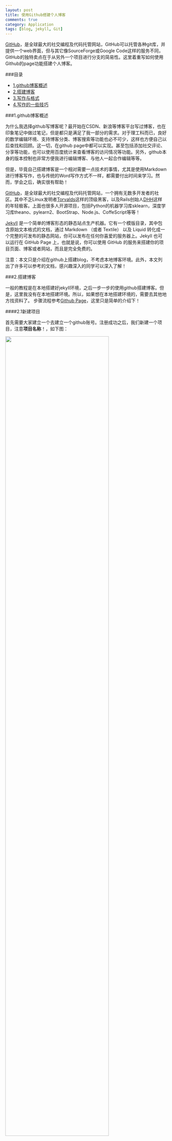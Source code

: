 ```yaml
---
layout: post
title: 使用Github搭建个人博客
comments: true
category: Application
tags: [blog, jekyll, Git]
---
```


[GitHub](https://github.com)，是全球最大的社交编程及代码托管网站，GitHub可以托管各种git库，并提供一个web界面，但与其它像SourceForge或Google Code这样的服务不同，GitHub的独特卖点在于从另外一个项目进行分支的简易性。这里着重写如何使用Github的page功能搭建个人博客。

<!-- more -->

###目录
- [1.github博客概述](#1.github博客概述)
- [2.搭建博客](#2.搭建博客)
- [3.写作与格式](#3.写作与格式)
- [4.写作的一些技巧](#4.写作的一些技巧)

<a name="1.github博客概述"/>

###1.github博客概述

为什么我选择github写博客呢？最开始在CSDN、新浪等博客平台写过博客，也在印象笔记中做过笔记，但是都只是满足了我一部分的需求。对于理工科而已，良好的数学编辑环境、支持博客分类、博客搜索等功能也必不可少，这样也方便自己以后查找和回顾。这一切，在github page中都可以实现。甚至包括添加社交评论、分享等功能，也可以使用百度统计来查看博客的访问情况等功能。另外，github本身的版本控制也非常方便我进行编辑博客、与他人一起合作编辑等等。

但是，毕竟自己搭建博客是一个相对需要一点技术的事情，尤其是使用Markdown进行博客写作，也与传统的Word写作方式不一样，都需要付出时间来学习。然而，学会之后，确实很有帮助！

[GitHub](https://github.com)，是全球最大的社交编程及代码托管网站，一个拥有无数多开发者的社区。其中不乏Linux发明者[Torvalds](https://github.com/torvalds)这样的顶级黑客，以及Rails创始人[DHH](https://github.com/dhh)这样的年轻极客。上面也很多人开源项目，包括Python的机器学习库sklearn，深度学习库theano、pylearn2、BootStrap、Node.js、CoffeScript等等！

[Jekyll](http://jekyllcn.com/) 是一个简单的博客形态的静态站点生产机器。它有一个模版目录，其中包含原始文本格式的文档，通过 Markdown （或者 Textile） 以及 Liquid 转化成一个完整的可发布的静态网站，你可以发布在任何你喜爱的服务器上。Jekyll 也可以运行在 GitHub Page 上，也就是说，你可以使用 GitHub 的服务来搭建你的项目页面、博客或者网站，而且是完全免费的。

注意：本文只是介绍在github上搭建blog，不考虑本地博客环境。此外，本文列出了许多可以参考的文档，感兴趣深入的同学可以深入了解！

<a name="2.搭建博客"/>

###2.搭建博客

一般的教程是在本地搭建好jekyll环境，之后一步一步的使用github搭建博客。但是，这里我没有在本地搭建环境。所以，如果想在本地搭建环境的，需要去其他地方找资料了。
步骤流程参考[Github Page](https://pages.github.com/)，这里只是简单的介绍下！

####2.1新建项目

首先需要大家建立一个去建立一个github账号。注册成功之后，我们新建一个项目，注意**项目名称**！，如下图：

<img src="http://chrispher.github.com/images/application/github_blog.jpg" height="80%" width="80%">

之后可以设置该项目的属性，在项目的右侧的Settings，可以设置允许有wiki等，注意GitHub Pages不要选择**automatic page generator!**。

####2.2Git下载

在项目建立完之后，我们下载Github。我自己电脑上装的是通用版的[Git](http://www.git-scm.com/download/win),无法下载的童鞋，可以去网上搜索下载。也可以下载Github自己的[客户端](https://windows.github.com/)。
根据[Github Page](https://pages.github.com/)所说，你需要根据自己下载的东西进行操作。比如你选择了Github的客户端，你可以按照上面说的**Clone the repository**,一步一步的操作。
我个人是用的是**a terminal**，之后Clone 操作（选择一个自己喜欢的文件夹下进行clone操作）。我个人博客clone如下：
"git clone https://github.com/chrispher/chrispher.github.com.git"。
之后，我们会在本地的看到与自己项目名称一致的文件夹。

####2.3设置主题

我们可以去Jekyll自己收集的一些[主题](https://github.com/jekyll/jekyll/wiki/Sites)，这里罗列了许多主题，大家可以去点击看看页面的效果，如果喜欢，就去对应的source链接里，能够查看到该主题的所有代码！
我这里比较推荐大家使用博客主题Jekyll Light, 由[pexcn](https://github.com/pexcn/Jekyll-Light)设计，我在该版本上增加了**站内搜索**、**多种社交关注**、**标签页**、**页面标签链接**、**留言板**、**支付宝捐赠**、重设**百度统计**功能、删除了豆瓣阅读和其他一些细节上的修改。。

看中自己喜欢的主题之后，可以去主题项目下下载他的项目。比如到到我的[博客项目](https://github.com/chrispher/chrispher.github.com), 页面右侧有**Download ZIP**。下载到本地之后，解压之后可以看到各种乱七八糟的文件夹。大家可以把.git（默认文件是隐藏的，需要打开显示隐藏文件夹选项！）文件夹以外的所有东西拷贝到自己的项目下。

大家如果想关注本博客，可以在我的[博客项目](https://github.com/chrispher/chrispher.github.com)右上角，点击**Watch Star Fork**。其中Fork是把我的博客复制到自己的项目空间去。

这里简单的介绍主要文件夹的意思和内容：

- _config.yml:保存了站点的配置信息, 详细配置在这里, 中文翻译看这里.
- _includes:该目录存放可以与_layouts和_posts混合,匹配并重用的文件. 这里可以使页面的页脚、评论功能、百度统计等功能.
- _layout:该目录存放用来插入帖子的网页布局模板, 注意是模板, 具体数据在_posts中.
- _posts:发表的博文的内容, 其下文件的命名格式为: YEAR-MONTH-DAY-title.md(使用markdown语法写的文件), 另外还支持textile和html文件.
- res:这里存放了博客使用的各种字体、js、css等东西。不同的人存放的地点也可以不一致。也可以使用默认的字体（默认字体对中文支持不太好）
- _site:这里是Jekyll用以存放最终生成站点的根路径位置, 编译好的html文件都放在这里, 最好把这个目录加到 .gitignore 列表中.
- index.html:博客的首页
- CNAME 是你申请的域名，如果你没有申请域名并绑定，那么你需要删除这个文件！

对于其他的一些东西，大家慢慢摸索，用的多了就会懂了，也可以多去看看[Jekyll](http://jekyllcn.com/)官网。开始，最重要的是搭建起来，其他的慢慢调整！

####2.4设置博客

一般所需要做的核心设置在_config.yml 中，用文本打开：

{% highlight python %}
blog:
    name: chrispher guan       # 博客名称
    description: Data Science  # 博客描述
    title: Data Science        # 网页标题
    url: http://chrispher.github.com  # 博客地址，即你的项目名称
    duoshuo: chrispher2012            # 多说ID
    tongji: 3F27793c8b949a643c724f32bcf5058791 # 百度统计ID
author:
    name: chrispher guan       # 作者名称
    email: chrispher2012@gmail.com # 邮箱地址
    weibo: 2917650677  # weibo ID
    github: chrispher  # github ID
    linkedin: chrispher-guan/5a/a68/6b8 # linkedIn ID
    gplus: 110552447039675960964  # G+ ID 
    logo: http://chrispher.github.com/images/op_we_are_brothers.png # logo地址
{% endhighlight %}

如果没有对应的账号，可以直接不填！如果填我的账号信息，那么你的博客就相当于我的一个子博客了，哈哈！

####2.5修改与提交

如果你都修改好了之后，你可以上传你的项目了。同样，如果你使用Github客户端，同步一下就可以了。我个人是terminal，需要使用以下几个命令。
以下是示范，井号后面是注释说明，不需要输入！可以参考一些简单[教程](http://rogerdudler.github.io/git-guide/index.zh.html)

{% highlight python %}
git add --all  # 添加所有文件
git commit -a -m 'first commit' # 'first commit'表示你为这次提交写的备注，方便自己回顾和查看
git push # 上传所有文件，之后输入自己的用户名和密码即可
{% endhighlight %}

之后，10min左右，你的博客就好建好了，在网址栏输入**chrispher.github.com**即可访问博客（注意用户名！）

其他的一些常用Git命令，建议大家去学习一些Git的基本操作[教程](http://git-scm.com/book/zh/v1)！当然，你可以不在乎乱七八糟的东西，专注于几个常用命令即可（除了上面提到的命令外，git pull表示把）。

<a name="3.写作与格式"/>

###3.写作与格式

这里简单的介绍下如何利用markdown进行文章的写作。大家可以随意选择一个文本编辑器，这里我推荐使用Sublime Text2，关于sublime的一些常用设置可以参考我的博客[My sublime text2 setting](http://www.datakit.cn/blog/2014/08/12/My%20sublime%20setting.html)。

我们可以在"_posts"里随便的建立文件夹（一般按照自己的类别或者兴趣建立文件夹），也可以不建立。Jekyll支持多种格式的文本解析，这里指介绍markdown！新建文本文件，只有文件命名的规范是**2014-8-12-My sublime setting.md**, 即**日期-文章标题.md**，注意markdown文件以md或markdown结尾。

在文章开头是关于文章主题的设置，如下(井号后面是注释说明):

{% highlight python %}
---                   # 默认文章主题设置起始标识符
layout: post          # 使用post模板，在_layouts里多个模板可以用
title: My sublime text2 setting #文章标题
comments: true        # 增加评论功能
category: Application # 设置文章的类别
tags: [sublime, setting] # 设置文章的tag，方便自己以后搜索用
---          # 默认结束标识符

windows下sublime text2的一些设置和调整 #正文

{% endhighlight %}

Makrdown的简单语法,可以参考[Markdown 语法说明简体中文版](http://wowubuntu.com/markdown/)

<a name="4.写作的一些技巧"/>

###4.写作的一些技巧

这里额外讲一下几个我在博客里比较常用的语法；

####4.1添加目录
更具基本的语法我们知道中括号[] 后面跟着小括号() 表示对中括号内容做了超链接，而链接地址是小括号内容。目录就是根据这个思路去做的。即如下：

`### 目录`  
`- [1.github博客概述]（#1.github博客概述）`

之后在每个需要添加的目录地方，增加

`<a name="1.github博客概述"/>`  
`### 1.github博客概述`

这里是使用了html的一些语法，注意内容的一致性。另外，网上也也其他的不是有html语法的目录创建方式。但是，有些Jekyll不支持，比如直接使用TOC。也有自动侧边栏生成，可以自行搜索"Markdown自动生成侧边栏目录"等内容。

####4.2插入图片

官方的语法是 `![Alt text](image_path "Optional title")` ，这里是一个惊叹号!，接着一个方括号，里面放上图片的替代文字
接着一个普通括号，里面放上图片的网址，最后还可以用引号包住并加上 选择性的 'title' 文字。这种方式不能自动的适应屏幕，所以我个人比较喜欢适应html的格式，即` <img src="img_path" height="100%" width="100%">` 这里的100%是指相对屏幕的大小。

####4.3文章简介

在博客的首页，通常只显示了文章的一部分内容，这是怎么实现的呢？一般而言，我们写作时，会在开头写一下整篇文章的概述，之后在增加一行`＜！－－ more --＞`，那么一般显示的时候就只显示`＜！－－ more --＞`之前的文本，只有点击阅读进入这篇文章才能看到全部内容。当然，这里也是跟html语法相关的，在index.html里的
＞ {{ post.content ｜ split:＇＜！－－ more --＞'｜ first }}
这里不细说其他html语法，毕竟我不是做web的，只是了解一点点对自己有价值的部分。

####4.4代码高亮

代码高亮语法是：在代码开始的地方标注 `｛％ highlight python ％｝` ，在代码结束的地方标注 `｛％ endhighlight ％｝`，那么中间的代码就是使用了Python的代码高亮风格！

**注意：有些时候我们用的字符和markdown或者系统的字符重合，导致编译错误，我们可以用全角来替换，本文写作技巧中，部分符号用了全角替换！**